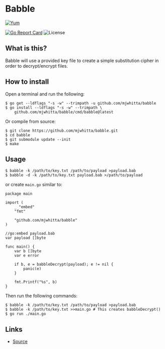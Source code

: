 # Babble

[![Yum](https://img.shields.io/badge/-Buy%20me%20a%20cookie-blue?labelColor=grey&logo=cookiecutter&style=for-the-badge)](https://www.buymeacoffee.com/mjwhitta)

[![Go Report Card](https://goreportcard.com/badge/github.com/mjwhitta/babble?style=for-the-badge)](https://goreportcard.com/report/github.com/mjwhitta/babble)
![License](https://img.shields.io/github/license/mjwhitta/babble?style=for-the-badge)

## What is this?

Babble will use a provided key file to create a simple substitution
cipher in order to decrypt/encrypt files.

## How to install

Open a terminal and run the following:

```
$ go get --ldflags "-s -w" --trimpath -u github.com/mjwhitta/babble
$ go install --ldflags "-s -w" --trimpath \
    github.com/mjwhitta/babble/cmd/babble@latest
```

Or compile from source:

```
$ git clone https://github.com/mjwhitta/babble.git
$ cd babble
$ git submodule update --init
$ make
```

## Usage

```
$ babble -k /path/to/key.txt /path/to/payload >payload.bab
$ babble -d -k /path/to/key.txt payload.bab >/path/to/payload
```

or create `main.go` similar to:

```
package main

import (
    _ "embed"
    "fmt"

    "github.com/mjwhitta/babble"
)

//go:embed payload.bab
var payload []byte

func main() {
    var b []byte
    var e error

    if b, e = babbleDecrypt(payload); e != nil {
        panic(e)
    }

    fmt.Printf("%s", b)
}
```

Then run the following commands:

```
$ babble -k /path/to/key.txt /path/to/payload >payload.bab
$ babble -k /path/to/key.txt >>main.go # This creates babbleDecrypt()
$ go run ./main.go
```

## Links

- [Source](https://github.com/mjwhitta/babble)
